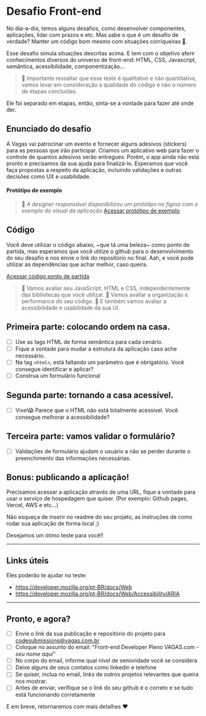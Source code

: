 # Desafio Front-end

No dia-a-dia, temos alguns desafios, como desenvolver componentes, aplicações, lidar com prazos e etc. Mas sabe o que é um desafio de verdade? Manter um código bom mesmo com situações corriqueiras 💩. 

Esse desafio simula situações descritas acima. E tem com o objetivo aferir conhecimentos diversos do universo de front-end: HTML, CSS, Javascript, semântica, acessibilidade, componentização…

> 📙 Importante ressaltar que esse teste é qualitativo e não quantitativo,
vamos levar em consideração a qualidade do código e não o número de
etapas concluídas.

Ele foi separado em etapas, então, sinta-se a vontade para fazer até onde der.

## Enunciado do desafio
A Vagas vai patrocinar um evento e fornecer alguns adesivos (stickers) para as pessoas que irão participar. Criamos um aplicativo web para fazer o controle de quantos adesivos serão entregues. Porém, o app ainda não está pronto e precisamos da sua ajuda para finalizá-lo. Esperamos que você faça propostas a respeito da aplicação, incluindo validações e outras decisões como UX e usabilidade.

#### Protótipo de exemplo
> 📙 _A designer responsável disponibilizou um protótipo no figma com o exemplo do visual da aplicação_
[Acessar protótipo de exemplo](https://www.figma.com/file/Ly86lgfa2qYMB1mV1FYpLEQT/frontend-test?node-id=0%3A2)

## Código
Você deve utilizar o código abaixo, ~que tá uma beleza~ como ponto de partida, mas esperamos que você utilize o github para o desenvolvimento do seu desafio e nos envie o link do repositório no final. Aah, e você pode utilizar as dependências que achar melhor, caso queira.

[Acessar código ponto de partida](https://codesandbox.io/s/frontend-dchtk)

> 📙 Vamos avaliar seu JavaScript, HTML e CSS, independentemente das bibliotecas que você utilizar.
> 📙 Vamos avaliar a organização e performance do seu código.
> 📙 E também vamos avaliar a acessibilidade e usabilidade da sua UI.

## Primeira parte: colocando ordem na casa.
- [ ] Use as tags HTML de forma semântica para cada cenário.
- [ ] Fique a vontade para mudar a estrutura da aplicação caso ache necessário.
- [ ] Na tag `<html>`, está faltando um parâmetro que é obrigatório. Você consegue identificar e aplicar?
- [ ] Construa um formulário funcional

## Segunda parte: tornando a casa acessível.
- [ ] Vixe!😱 Parece que o HTML não está totalmente acessível. Você consegue melhorar a acessibilidade?

## Terceira parte: vamos validar o formulário?
- [ ] Validações de formulário ajudam o usuário a não se perder durante o preenchimento das informações necessárias.

## Bonus: publicando a aplicação!
Precisamos acessar a aplicação através de uma URL, fique a vontade para usar o serviço de hospedagem que quiser. (Por exemplo: Github pages, Vercel, AWS e etc...)

Não esqueça de inserir no readme do seu projeto, as instruções de como rodar sua aplicação de forma local ;)

Desejamos um ótimo teste para você!!

----


## Links úteis
Eles poderão te ajudar no teste:
- https://developer.mozilla.org/pt-BR/docs/Web
- https://developer.mozilla.org/pt-BR/docs/Web/Accessibility/ARIA
----


## Pronto, e agora?
- [ ] Envie o link da sua publicação e repositório do projeto para [codesubmissions@vagas.com.br](codesubmissions@vagas.com.br) 
- [ ] Coloque no assunto do email: "Front-end Developer Pleno VAGAS.com - *seu nome aqui*"
- [ ] No corpo do email, informe qual nível de senioridade você se considera
- [ ] Deixe alguns de seus contatos como linkedin e telefone
- [ ] Se quiser, inclua no email, links de outros projetos relevantes que queira nos mostrar.
- [ ] Antes de enviar, verifique se o link do seu github é o correto e se tudo está funcionando corretamente

E em breve, retornaremos com mais detalhes :heart:
